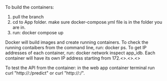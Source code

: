 To build the containers:
1. pull the branch
2. cd to App folder. make sure docker-compose.yml file is in the folder you are in.
3. run: docker compose up

Docker will build images and create running containers. 
To check the running contaibers from the command line, run: docker ps.
To get IP addresses of each container, run: docker network inspect app_idb. Each container will have its own IP address starting from 172.<>.<>.<>

To test the API from the container: in the web app container terminal run curl "http://<IP address of the app.py>:<connected port>/predict"
or curl "http://<IP address of PostgREST>:<connected port>/<table name in the database>".